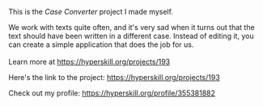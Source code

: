 This is the *Case Converter* project I made myself.


We work with texts quite often, and it's very sad when it turns out that the text should have been written in a different case. Instead of editing it, you can create a simple application that does the job for us.<br/><br/>Learn more at <a href="https://hyperskill.org/projects/193?utm_source=ide&utm_medium=ide&utm_campaign=ide&utm_content=project-card">https://hyperskill.org/projects/193</a>

Here's the link to the project: https://hyperskill.org/projects/193

Check out my profile: https://hyperskill.org/profile/355381882